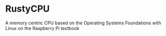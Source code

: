 # RustyCPU
A memory centric CPU based on the Operating Systems Foundations with Linux on the Raspberry Pi textbook
